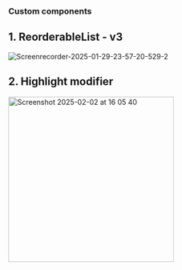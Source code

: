 ### Custom components


## 1. ReorderableList - v3
![Screenrecorder-2025-01-29-23-57-20-529-2](https://github.com/user-attachments/assets/de98142e-ec4a-4b08-9b79-633b193fa1d7)

## 2. Highlight modifier
<img width="330" alt="Screenshot 2025-02-02 at 16 05 40" src="https://github.com/user-attachments/assets/75b64c9a-0bea-4b55-8a16-fc06fb17471d" />
